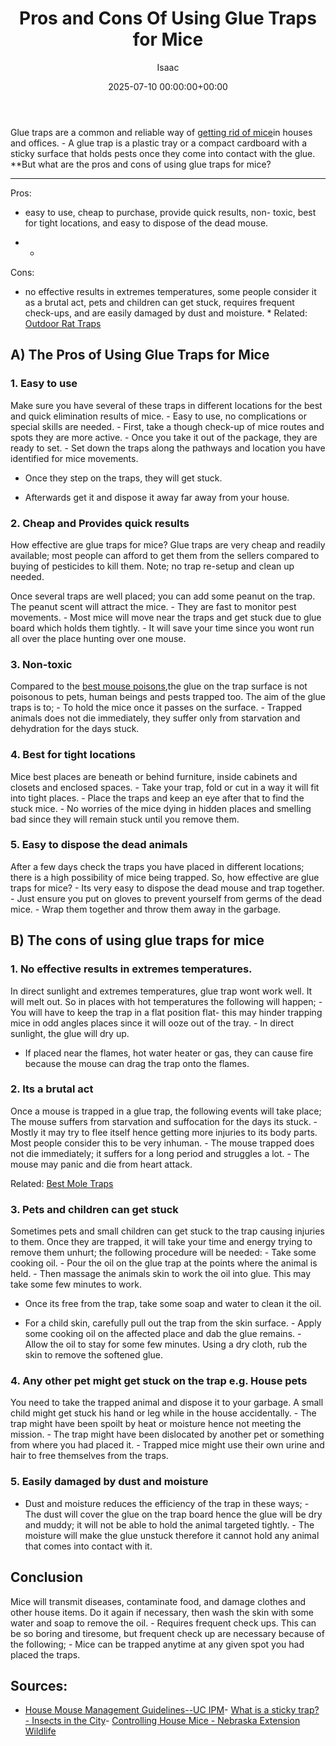 ﻿---
title: Pros and Cons Of Using Glue Traps for Mice
description: Glue traps are a common and reliable way of getting rid of mice in houses and offices. - A glue trap is a plastic tray or a compact cardboard with a sticky...
slug: /pros-and-cons-of-using-glue-traps-for-mice/
date: 2025-07-10 00:00:00+00:00
lastmod: 2025-07-10 00:00:00+03:00
author: Isaac
categories:

- Guide

- Rats
tags:

- guide

- pro

- tips
layout: post
---

Glue traps are a common and reliable way of [getting rid of mice](https://entomology.ca.uky.edu/ef617)in houses and offices. - A glue trap is a plastic tray or a compact cardboard with a sticky surface that holds pests once they come into contact with the glue. **But what are the pros and cons of using glue traps for mice?

** *
Pros:

- easy to use, cheap to purchase, provide quick results, non- toxic, best for tight locations, and easy to dispose of the dead mouse.

* *
Cons:

- no effective results in extremes temperatures, some people consider it as a brutal act, pets and children can get stuck, requires frequent check-ups, and are easily damaged by dust and moisture. * Related: [Outdoor Rat Traps](https://pestpolicy.com/best-outdoor-rat-traps/)

##  A) The Pros of Using Glue Traps for Mice

###  1. Easy to use

Make sure you have several of these traps in different locations for the best and quick elimination results of mice. - Easy to use, no complications or special skills are needed. - First, take a though check-up of mice routes and spots they are more active. - Once you take it out of the package, they are ready to set. - Set down the traps along the pathways and location you have identified for mice movements.

- Once they step on the traps, they will get stuck.

- Afterwards get it and dispose it away far away from your house.

###  2. Cheap and Provides quick results

How effective are glue traps for mice? Glue traps are very cheap and readily available; most people can afford to get them from the sellers compared to buying of pesticides to kill them. Note; no trap re-setup and clean up needed.

Once several traps are well placed; you can add some peanut on the trap. The peanut scent will attract the mice. - They are fast to monitor pest movements. - Most mice will move near the traps and get stuck due to glue board which holds them tightly. - It will save your time since you wont run all over the place hunting over one mouse.

###  3. Non-toxic

Compared to the [best mouse poisons](https://pestpolicy.com/best-poison-for-mouse/),the glue on the trap surface is not poisonous to pets, human beings and pests trapped too. The aim of the glue traps is to; - To hold the mice once it passes on the surface. - Trapped animals does not die immediately, they suffer only from starvation and dehydration for the days stuck.

###  4. Best for tight locations

Mice best places are beneath or behind furniture, inside cabinets and closets and enclosed spaces. - Take your trap, fold or cut in a way it will fit into tight places. - Place the traps and keep an eye after that to find the stuck mice. - No worries of the mice dying in hidden places and smelling bad since they will remain stuck until you remove them.

###  5. Easy to dispose the dead animals

After a few days check the traps you have placed in different locations; there is a high possibility of mice being trapped. So, how effective are glue traps for mice? - Its very easy to dispose the dead mouse and trap together. - Just ensure you put on gloves to prevent yourself from germs of the dead mice. - Wrap them together and throw them away in the garbage.

##  B) The cons of using glue traps for mice

###  1. No effective results in extremes temperatures.

In direct sunlight and extremes temperatures, glue trap wont work well. It will melt out. So in places with hot temperatures the following will happen; - You will have to keep the trap in a flat position flat- this may hinder trapping mice in odd angles places since it will ooze out of the tray. - In direct sunlight, the glue will dry up.

- If placed near the flames, hot water heater or gas, they can cause fire because the mouse can drag the trap onto the flames.

###  2. Its a brutal act

Once a mouse is trapped in a glue trap, the following events will take place; The mouse suffers from starvation and suffocation for the days its stuck. - Mostly it may try to flee itself hence getting more injuries to its body parts. Most people consider this to be very inhuman. - The mouse trapped does not die immediately; it suffers for a long period and struggles a lot. - The mouse may panic and die from heart attack.

Related: [Best Mole Traps](https://pestpolicy.com/best-mole-traps/)

###  3. Pets and children can get stuck

Sometimes pets and small children can get stuck to the trap causing injuries to them. Once they are trapped, it will take your time and energy trying to remove them unhurt; the following procedure will be needed: - Take some cooking oil. - Pour the oil on the glue trap at the points where the animal is held. - Then massage the animals skin to work the oil into glue. This may take some few minutes to work.

- Once its free from the trap, take some soap and water to clean it the oil.

- For a child skin, carefully pull out the trap from the skin surface. - Apply some cooking oil on the affected place and dab the glue remains. - Allow the oil to stay for some few minutes. Using a dry cloth, rub the skin to remove the softened glue.

###  4. Any other pet might get stuck on the trap e.g. House pets

You need to take the trapped animal and dispose it to your garbage. A small child might get stuck his hand or leg while in the house accidentally. - The trap might have been spoilt by heat or moisture hence not meeting the mission. - The trap might have been dislocated by another pet or something from where you had placed it. - Trapped mice might use their own urine and hair to free themselves from the traps.

###  5. Easily damaged by dust and moisture

- Dust and moisture reduces the efficiency of the trap in these ways; - The dust will cover the glue on the trap board hence the glue will be dry and muddy; it will not be able to hold the animal targeted tightly. - The moisture will make the glue unstuck therefore it cannot hold any animal that comes into contact with it.

##  Conclusion

Mice will transmit diseases, contaminate food, and damage clothes and other house items. Do it again if necessary, then wash the skin with some water and soap to remove the oil. - Requires frequent check ups. This can be so boring and tiresome, but frequent check up are necessary because of the following; - Mice can be trapped anytime at any given spot you had placed the traps.

##  Sources:

- [House Mouse Management Guidelines--UC IPM](http://ipm.ucanr.edu/PMG/PESTNOTES/pn7483.html)- [What is a sticky trap? - Insects in the City](https://citybugs.tamu.edu/factsheets/ipm/what-is-a-sticky-trap/)- [Controlling House Mice - Nebraska Extension Wildlife](https://wildlife.unl.edu/pdfs/controlling-house-mice.pdf)
